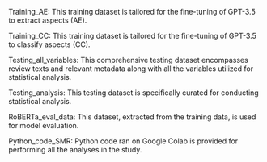 Training_AE: This training dataset is tailored for the fine-tuning of GPT-3.5 to extract aspects (AE).

Training_CC: This training dataset is tailored for the fine-tuning of GPT-3.5 to classify aspects (CC).

Testing_all_variables: This comprehensive testing dataset encompasses review texts and relevant metadata along with all the variables utilized for statistical analysis.

Testing_analysis: This testing dataset is specifically curated for conducting statistical analysis.

RoBERTa_eval_data: This dataset, extracted from the training data, is used for model evaluation.

Python_code_SMR: Python code ran on Google Colab is provided for performing all the analyses in the study.
